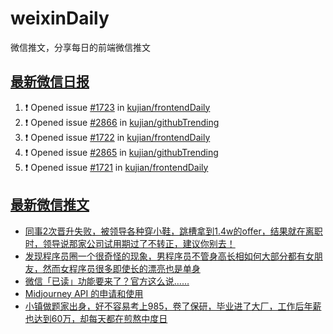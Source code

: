 # weixinDaily
微信推文，分享每日的前端微信推文

## [最新微信日报](https://github.com/kujian/weixinDaily/issues)

<!--START_SECTION:activity-->
1. ❗ Opened issue [#1723](https://github.com/kujian/frontendDaily/issues/1723) in [kujian/frontendDaily](https://github.com/kujian/frontendDaily)
2. ❗ Opened issue [#2866](https://github.com/kujian/githubTrending/issues/2866) in [kujian/githubTrending](https://github.com/kujian/githubTrending)
3. ❗ Opened issue [#1722](https://github.com/kujian/frontendDaily/issues/1722) in [kujian/frontendDaily](https://github.com/kujian/frontendDaily)
4. ❗ Opened issue [#2865](https://github.com/kujian/githubTrending/issues/2865) in [kujian/githubTrending](https://github.com/kujian/githubTrending)
5. ❗ Opened issue [#1721](https://github.com/kujian/frontendDaily/issues/1721) in [kujian/frontendDaily](https://github.com/kujian/frontendDaily)
<!--END_SECTION:activity-->


## [最新微信推文](https://weixin.qdkfweb.cn/)

<!-- BLOG-POST-LIST:START -->
- [同事2次晋升失败，被领导各种穿小鞋，跳槽拿到1.4w的offer，结果就在离职时，领导说那家公司试用期过了不转正，建议你别去！](https://weixin.qdkfweb.cn/44774.html)
- [发现程序员圈一个很奇怪的现象，男程序员不管身高长相如何大部分都有女朋友，然而女程序员很多即使长的漂亮也是单身](https://weixin.qdkfweb.cn/44775.html)
- [微信「已读」功能要来了？官方这么说……](https://weixin.qdkfweb.cn/44771.html)
- [Midjourney API 的申请和使用](https://weixin.qdkfweb.cn/44738.html)
- [小镇做题家出身，好不容易考上985，卷了保研，毕业进了大厂，工作后年薪也达到60万，却每天都在煎熬中度日](https://weixin.qdkfweb.cn/44817.html)
<!-- BLOG-POST-LIST:END -->
